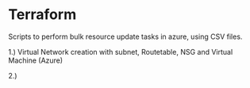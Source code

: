# Terraform

Scripts to perform bulk resource update tasks in azure, using CSV files.

1.) Virtual Network creation with subnet, Routetable, NSG and Virtual Machine (Azure)

2.) 
